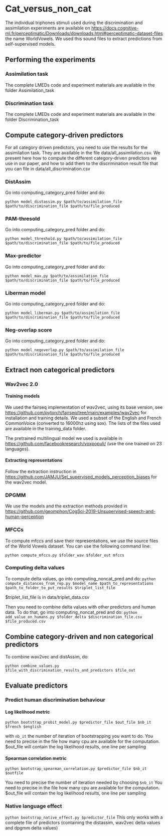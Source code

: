 # Cat_versus_non_cat

The individual triphones stimuli used during the discrimination and assimilation experiments are available on https://docs.cognitive-ml.fr/perceptimatic/Downloads/downloads.html#perceptimatic-dataset-files the name WorldVowels. We used this sound files to extract predictions from self-supervised models.

## Performing the experiments

### Assimilation task
The complete LMEDs code and experiment materials are available in the folder Assimilation_task

### Discrimination task
The complete LMEDs code and experiment materials are available in the folder Discrimination_task


## Compute category-driven predictors
For all category driven predictors, you need to use the results for the assimilation task. They are available in the file data/all_assimilation.csv. We present here how to compute the different category-driven predictors we use in our paper, and how to add them to the discrimination result file that you can file in data/all_discrimination.csv

### DistAssim

Go into computing_category_pred folder and do:

`python model_distassim.py $path/to/assimilation_file $path/to/discrimination_file $path/to/file_produced`

### PAM-thresold

Go into computing_category_pred folder and do:

`python model_threshold.py $path/to/assimilation_file $path/to/discrimination_file $path/to/file_produced`

### Max-predictor

Go into computing_category_pred folder and do:

`python model_max.py $path/to/assimilation_file $path/to/discrimination_file $path/to/file_produced`

### Liberman model

Go into computing_category_pred folder and do:

`python model_liberman.py $path/to/assimilation_file $path/to/discrimination_file $path/to/file_produced`

### Neg-overlap score

Go into computing_category_pred folder and do:

`python model_negoverlap.py $path/to/assimilation_file $path/to/discrimination_file $path/to/file_produced`

## Extract non categorical predictors

### Wav2vec 2.0

#### Training models
We used the fairseq implementation of wav2vec, using its base version, see https://github.com/pytorch/fairseq/tree/main/examples/wav2vec for installation and training details. We used a subset of the English and French CommonVoice (converted to 16000hz using sox). The lists of the files used are available in the training_data folder.

The pretrained multilingual model we used is available in https://github.com/facebookresearch/voxpopuli/ (use the one trained on 23 languages).

#### Extracting representations
Follow the extraction instruction in https://github.com/JAMJU/Sel_supervised_models_perception_biases for the wav2vec model.

### DPGMM

We use the models and the extraction methods provided in https://github.com/geomphon/CogSci-2019-Unsupervised-speech-and-human-perception

### MFCCs

To compute mfccs and save their representations, we use the source files of the World Vowels dataset. You can use the following command line:

`python compute_mfccs.py $folder_wav $folder_out mfccs`


### Computing delta values

To compute delta values, go into computing_noncat_pred and do:
`python compute_distances_from_rep.py $model_name $path_to_representations $path_to_folder_to_put_results $triplet_list_file`

$triplet_list_file is in data/triplet_data.csv

Then you need to combine delta values with other predictors and human data. To do that,  go into computing_noncat_pred and do:
`python add_value_on_humans.py $folder_delta $discrimination_file.csv $file_produced.csv`  

## Combine category-driven and non categorical predictors
To combine wav2vec and distAssim, do:

`python combine_values.py $file_with_discrimination_results_and_predictors $file_out`

## Evaluate predictors

### Predict human discrimination behaviour

#### Log likelihood metric
`python bootstrap_probit_model.py $predictor_file $out_file $nb_it $french $english`

with `nb_it` the number of iteration of bootstrapping you want to do.
You need to precise in the file how many cpu are available for the computation. $out_file will contain the log likelihood results, one line per sampling


#### Spearman correlation metric

`python bootstrap_spearman_correlation.py $predictor_file $nb_it $outfile`

You need to precise the number of iteration needed by choosing `$nb_it`
You need to precise in the file how many cpu are available for the computation. $out_file will contain the log likelihood results, one line per sampling

### Native language effect

`python bootstrap_native_effect.py $predictor_file`
This only works with a complete file of predictors (containing the distassim, wav2vec delta values and dpgmm delta values)
